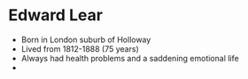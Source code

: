 # Edward Lear
- Born in London suburb of Holloway
- Lived from 1812-1888 (75 years)
- Always had health problems and a saddening emotional life
- 